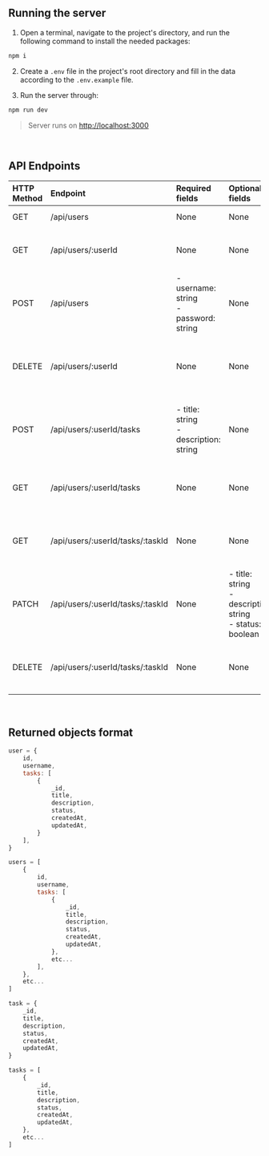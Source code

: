 ## Running the server

1. Open a terminal, navigate to the project's directory, and run the following command to install the needed packages:
``` bash
npm i
```

2. Create a `.env` file in the project's root directory and fill in the data according to the `.env.example` file.

3. Run the server through:
``` bash
npm run dev
```

> Server runs on [http://localhost:3000](http://localhost:3000)

<br/>

## API Endpoints

| HTTP Method | Endpoint | Required fields | Optional fields | Action | Response |
| :---------- | :------- | :-------------- | :-------------- | :----- | :------- |
| GET    | /api/users | None | None | Get all Users | - `users` array |
| GET    | /api/users/:userId | None | None | Get data of specific User | - `user` object |
| POST   | /api/users | - username: string <br/> - password: string | None | Create a new User | - The created `user` object |
| DELETE | /api/users/:userId | None | None | Delete specific User and all his Tasks | - 'User is successfully deleted.' message |
| POST   | /api/users/:userId/tasks | - title: string <br/> - description: string | None | Create new Task for a specific User | - The created `task` object |
| GET   | /api/users/:userId/tasks | None | None | Get All Tasks of specific User | - `tasks` array |
| GET   | /api/users/:userId/tasks/:taskId | None | None | Get specific Task of specific User | - `task` object |
| PATCH  | /api/users/:userId/tasks/:taskId | None | - title: string <br/> - description: string <br/> - status: boolean | Edit Task | - The updated `task` object |
| DELETE | /api/users/:userId/tasks/:taskId | None | None | Remove Task from User's Tasks | - 'Task is successfully deleted.' message |

<br/>

## Returned objects format

``` js
user = {
    id,
    username,
    tasks: [
        {
            _id,
            title,
            description,
            status,
            createdAt,
            updatedAt,
        }
    ],
}
```

``` js
users = [
    {
        id,
        username,
        tasks: [
            {
                _id,
                title,
                description,
                status,
                createdAt,
                updatedAt,
            },
            etc...
        ],
    },
    etc...
]
```

``` js
task = {
    _id,
    title,
    description,
    status,
    createdAt,
    updatedAt,
}
```

``` js
tasks = [
    {
        _id,
        title,
        description,
        status,
        createdAt,
        updatedAt,
    },
    etc...
]
```
